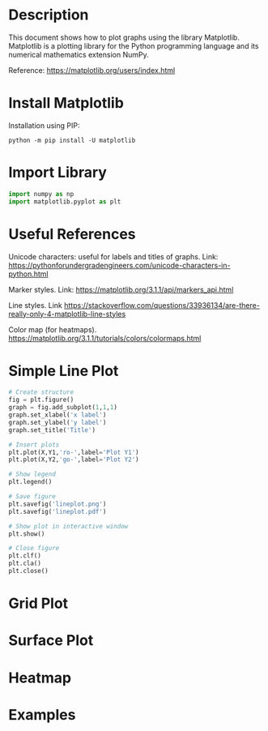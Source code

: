 # Description

This document shows how to plot graphs using the library Matplotlib. Matplotlib is a plotting library for the Python programming language and its numerical mathematics extension NumPy.

Reference: https://matplotlib.org/users/index.html

# Install Matplotlib

Installation using PIP:
```shell
python -m pip install -U matplotlib
```

# Import Library

```python
import numpy as np
import matplotlib.pyplot as plt
```

# Useful References

Unicode characters: useful for labels and titles of graphs.
Link: https://pythonforundergradengineers.com/unicode-characters-in-python.html 

Marker styles.
Link: https://matplotlib.org/3.1.1/api/markers_api.html

Line styles.
Link https://stackoverflow.com/questions/33936134/are-there-really-only-4-matplotlib-line-styles 

Color map (for heatmaps).
https://matplotlib.org/3.1.1/tutorials/colors/colormaps.html


# Simple Line Plot

```python
# Create structure 
fig = plt.figure()
graph = fig.add_subplot(1,1,1)
graph.set_xlabel('x label')
graph.set_ylabel('y label')
graph.set_title('Title')

# Insert plots
plt.plot(X,Y1,'ro-',label='Plot Y1')
plt.plot(X,Y2,'go-',label='Plot Y2')

# Show legend
plt.legend()

# Save figure
plt.savefig('lineplot.png')
plt.savefig('lineplot.pdf')

# Show plot in interactive window
plt.show()

# Close figure
plt.clf()
plt.cla()
plt.close()
```


# Grid Plot


# Surface Plot


# Heatmap


# Examples


